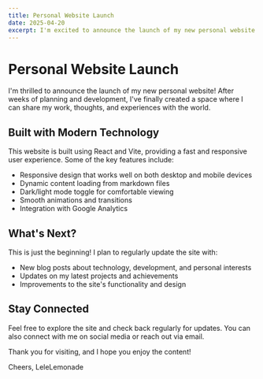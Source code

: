 ```yaml
---
title: Personal Website Launch
date: 2025-04-20
excerpt: I'm excited to announce the launch of my new personal website built with React and Vite.
---
```


# Personal Website Launch

I'm thrilled to announce the launch of my new personal website! After weeks of planning and development, I've finally created a space where I can share my work, thoughts, and experiences with the world.

## Built with Modern Technology

This website is built using React and Vite, providing a fast and responsive user experience. Some of the key features include:

- Responsive design that works well on both desktop and mobile devices
- Dynamic content loading from markdown files
- Dark/light mode toggle for comfortable viewing
- Smooth animations and transitions
- Integration with Google Analytics

## What's Next?

This is just the beginning! I plan to regularly update the site with:

- New blog posts about technology, development, and personal interests
- Updates on my latest projects and achievements
- Improvements to the site's functionality and design

## Stay Connected

Feel free to explore the site and check back regularly for updates. You can also connect with me on social media or reach out via email.

Thank you for visiting, and I hope you enjoy the content!

Cheers,
LeleLemonade

